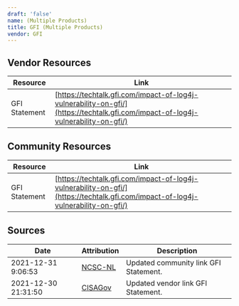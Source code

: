 ```yaml
---
draft: 'false'
name: (Multiple Products)
title: GFI (Multiple Products)
vendor: GFI
---
```


## Vendor Resources
| Resource | Link |
| --- | --- |
| GFI Statement | [https://techtalk.gfi.com/impact-of-log4j-vulnerability-on-gfi/](https://techtalk.gfi.com/impact-of-log4j-vulnerability-on-gfi/) |

## Community Resources
| Resource | Link |
| --- | --- |
| GFI Statement | [https://techtalk.gfi.com/impact-of-log4j-vulnerability-on-gfi/](https://techtalk.gfi.com/impact-of-log4j-vulnerability-on-gfi/) |


## Sources
| Date | Attribution | Description |
| --- | --- | --- |
| 2021-12-31 9:06:53 | [NCSC-NL](https://github.com/NCSC-NL/log4shell/blob/main/software/README.md) | Updated community link GFI Statement.  |
| 2021-12-30 21:31:50 | [CISAGov](https://raw.githubusercontent.com/cisagov/log4j-affected-db/develop/README.md) | Updated vendor link GFI Statement.  |
